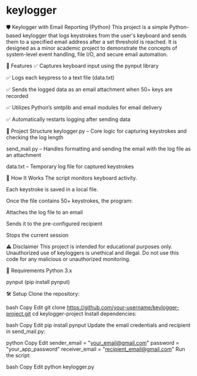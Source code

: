 # keylogger
🛡️ Keylogger with Email Reporting (Python)
This project is a simple Python-based keylogger that logs keystrokes from the user's keyboard and sends them to a specified email address after a set threshold is reached. It is designed as a minor academic project to demonstrate the concepts of system-level event handling, file I/O, and secure email automation.

📌 Features
✅ Captures keyboard input using the pynput library

✅ Logs each keypress to a text file (data.txt)

✅ Sends the logged data as an email attachment when 50+ keys are recorded

✅ Utilizes Python’s smtplib and email modules for email delivery

✅ Automatically restarts logging after sending data

📁 Project Structure
keylogger.py – Core logic for capturing keystrokes and checking the log length

send_mail.py – Handles formatting and sending the email with the log file as an attachment

data.txt – Temporary log file for captured keystrokes

🚀 How It Works
The script monitors keyboard activity.

Each keystroke is saved in a local file.

Once the file contains 50+ keystrokes, the program:

Attaches the log file to an email

Sends it to the pre-configured recipient

Stops the current session

⚠️ Disclaimer
This project is intended for educational purposes only. Unauthorized use of keyloggers is unethical and illegal. Do not use this code for any malicious or unauthorized monitoring.

🔧 Requirements
Python 3.x

pynput (pip install pynput)

🛠️ Setup
Clone the repository:

bash
Copy
Edit
git clone https://github.com/your-username/keylogger-project.git
cd keylogger-project
Install dependencies:

bash
Copy
Edit
pip install pynput
Update the email credentials and recipient in send_mail.py:

python
Copy
Edit
sender_email = "your_email@gmail.com"
password = "your_app_password"
receiver_email = "recipient_email@gmail.com"
Run the script:

bash
Copy
Edit
python keylogger.py
